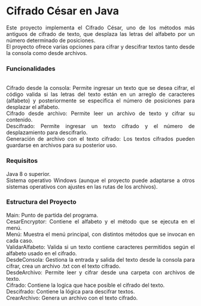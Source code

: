 <h1>Cifrado César en Java</h1>
<div align="justify">
  Este proyecto implementa el Cifrado César, uno de los métodos más antiguos de cifrado de texto, que desplaza las letras del alfabeto por un número determinado de posiciones. 
  </br>El proyecto ofrece varias opciones para cifrar y descifrar textos tanto desde la consola como desde archivos.

<h3>Funcionalidades</h3>
</br>Cifrado desde la consola: Permite ingresar un texto que se desea cifrar, el código valida si las letras del texto están en un arreglo de caracteres (alfabeto) y posteriormente 
se especifica el número de posiciones para desplazar el alfabeto.
</br>Cifrado desde archivo: Permite leer un archivo de texto y cifrar su contenido.
</br>Descifrado: Permite ingresar un texto cifrado y el número de desplazamiento para descifrarlo.
</br>Generación de archivo con el texto cifrado: Los textos cifrados pueden guardarse en archivos para su posterior uso.

<h3>Requisitos</h3>
Java 8 o superior.
</br>Sistema operativo Windows (aunque el proyecto puede adaptarse a otros sistemas operativos con ajustes en las rutas de los archivos).

<h3>Estructura del Proyecto</h3>
Main: Punto de partida del programa.
</br>CesarEncryptor: Contiene el alfabeto y el método que se ejecuta en el menú.
</br>Menú: Muestra el menú principal, con distintos métodos que se invocan en cada caso.
</br>ValidarAlfabeto: Valida si un texto contiene caracteres permitidos según el alfabeto usado en el cifrado.
</br>DesdeConsola: Gestiona la entrada y salida del texto desde la consola para cifrar, crea un archivo .txt con el texto cifrado.
</br>DesdeArchivo: Permite leer y cifrar desde una carpeta con archivos de texto.
</br>Cifrado: Contiene la logica que hace posible el cifrado del texto.
</br>Descifrado: Contiene la lógica para descifrar textos.
</br>CrearArchivo: Genera un archivo con el texto cifrado.</div>

